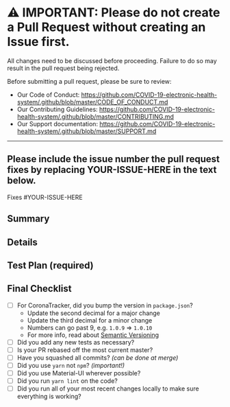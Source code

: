 # ⚠️ __IMPORTANT: Please do not create a Pull Request without creating an Issue first.__

All changes need to be discussed before proceeding. Failure to do so may result in the pull request being rejected.

Before submitting a pull request, please be sure to review:
- Our Code of Conduct: https://github.com/COVID-19-electronic-health-system/.github/blob/master/CODE_OF_CONDUCT.md
- Our Contributing Guidelines: https://github.com/COVID-19-electronic-health-system/.github/blob/master/CONTRIBUTING.md
- Our Support documentation: https://github.com/COVID-19-electronic-health-system/.github/blob/master/SUPPORT.md

-----

## Please include the issue number the pull request fixes by replacing YOUR-ISSUE-HERE in the text below.

Fixes #YOUR-ISSUE-HERE

## Summary

<!-- Please provide a basic summary of what this pull request fixes so that others can review it. -->

## Details

<!-- Please explain the details for any changes. What existing problem does this pull request solve? -->

## Test Plan (required)

<!-- Demonstrate the code is solid, e.g. list the exact commands you ran and their output, and screenshots/video if the pull request modifies the UI. -->

## Final Checklist

- [ ] For CoronaTracker, did you bump the version in `package.json`?
    - Update the second decimal for a major change
    - Update the third decimal for a minor change
    - Numbers can go past 9, e.g. `1.0.9` => `1.0.10`
    - For more info, read about [Semantic Versioning](https://semver.org/)
- [ ] Did you add any new tests as necessary?
- [ ] Is your PR rebased off the most current master?
- [ ] Have you squashed all commits? _(can be done at merge)_
- [ ] Did you use `yarn` not `npm`? _(important!)_
- [ ] Did you use Material-UI wherever possible?
- [ ] Did you run `yarn lint` on the code?
- [ ] Did you run all of your most recent changes locally to make sure everything is working?
